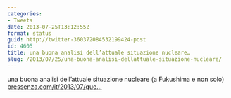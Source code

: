 ```yaml
---
categories:
- Tweets
date: 2013-07-25T13:12:55Z
format: status
guid: http://twitter-360372084532199424-post
id: 4605
title: una buona analisi dell’attuale situazione nucleare…
slug: /2013/07/25/una-buona-analisi-dellattuale-situazione-nucleare/
---
```


una buona analisi dell’attuale situazione nucleare (a Fukushima e non solo) [pressenza.com/it/2013/07/que…](http://www.pressenza.com/it/2013/07/quello-che-fuoriesce-a-fukushima-e-uno-scampolo-di-verita/)